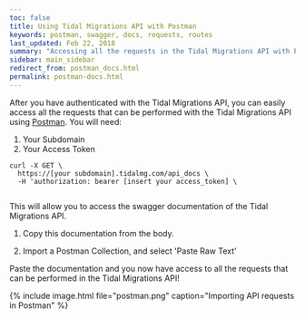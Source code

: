 ```yaml
---
toc: false
title: Using Tidal Migrations API with Postman
keywords: postman, swagger, docs, requests, routes
last_updated: Feb 22, 2018
summary: "Accessing all the requests in the Tidal Migrations API with Postman"
sidebar: main_sidebar
redirect_from: postman_docs.html
permalink: postman-docs.html
---
```


After you have authenticated with the Tidal Migrations API, you can easily
access all the requests that can be performed with the Tidal Migrations API using [Postman](https://www.getpostman.com/).
You will need: 
1. Your Subdomain
2. Your Access Token

```
curl -X GET \
  https://[your subdomain].tidalmg.com/api_docs \
  -H 'authorization: bearer [insert your access_token] \
  
```
This will allow you to access the swagger documentation of the Tidal Migrations API.

1. Copy this documentation from the body.

2. Import a Postman Collection, and select 'Paste Raw Text'

Paste the documentation and you now have access to all the requests that can be performed in the Tidal Migrations API!

{% include image.html file="postman.png" caption="Importing API requests in Postman" %}




